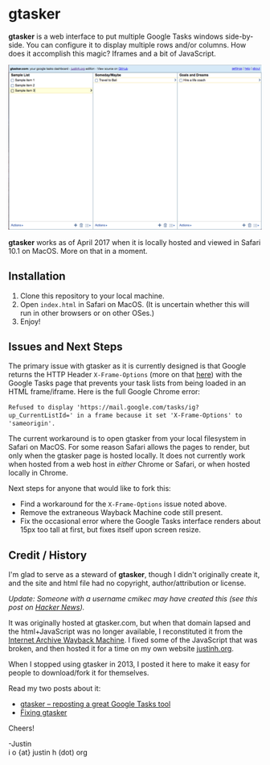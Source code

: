 gtasker
=======

**gtasker** is a web interface to put multiple Google Tasks windows side-by-side. You can configure it to display multiple rows and/or columns. How does it accomplish this magic? Iframes and a bit of JavaScript.

![GTasker Screenshot](./screenshots/gtasker-screenshot.png)

**gtasker** works as of April 2017 when it is locally hosted and viewed in Safari 10.1 on MacOS. More on that in a moment.

## Installation
1. Clone this repository to your local machine.
2. Open `index.html` in Safari on MacOS. (It is uncertain whether this will run in other browsers or on other OSes.)
3. Enjoy!

## Issues and Next Steps
The primary issue with gtasker as it is currently designed is that Google returns the HTTP Header `X-Frame-Options` (more on that [here](https://developer.mozilla.org/en-US/docs/Web/HTTP/Headers/X-Frame-Options)) with the Google Tasks page that prevents your task lists from being loaded in an HTML frame/iframe. Here is the full Google Chrome error:

```
Refused to display 'https://mail.google.com/tasks/ig?up_CurrentListId=' in a frame because it set 'X-Frame-Options' to 'sameorigin'.
```

The current workaround is to open gtasker from your local filesystem in Safari on MacOS. For some reason Safari allows the pages to render, but only when the gtasker page is hosted locally. It does not currently work when hosted from a web host in *either* Chrome or Safari, or when hosted locally in Chrome.

Next steps for anyone that would like to fork this:
* Find a workaround for the `X-Frame-Options` issue noted above.
* Remove the extraneous Wayback Machine code still present.
* Fix the occasional error where the Google Tasks interface renders about 15px too tall at first, but fixes itself upon screen resize.


## Credit / History
I'm glad to serve as a steward of **gtasker**, though I didn't originally create it, and the site and html file had no copyright, author/attribution or license.

*Update: Someone with a username *cmikec* may have created this (see this post on [Hacker News](https://news.ycombinator.com/item?id=2278860)).*

It was originally hosted at gtasker.com, but when that domain lapsed and the html+JavaScript was no longer available, I reconstituted it from the [Internet Archive Wayback Machine](https://archive.org/web/). I fixed some of the JavaScript that was broken, and then hosted it for a time on my own website [justinh.org](http://justinh.org).

When I stopped using gtasker in 2013, I posted it here to make it easy for people to download/fork it for themselves.

Read my two posts about it:
* [gtasker – reposting a great Google Tasks tool](http://justinh.org/2012/03/26/gtasker-reposting-a-great-google-tasks-tool/)
* [Fixing gtasker](http://justinh.org/2013/01/26/fixing-gtasker/)


Cheers!

-Justin  
i o {at} justin h (dot) org
